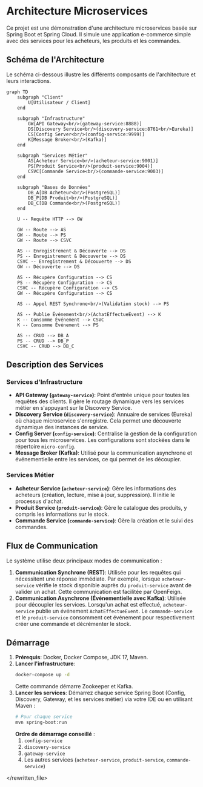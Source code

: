 # Architecture Microservices

Ce projet est une démonstration d'une architecture microservices basée sur Spring Boot et Spring Cloud. Il simule une application e-commerce simple avec des services pour les acheteurs, les produits et les commandes.

## Schéma de l'Architecture

Le schéma ci-dessous illustre les différents composants de l'architecture et leurs interactions.

```mermaid
graph TD
    subgraph "Client"
        U[Utilisateur / Client]
    end

    subgraph "Infrastructure"
        GW[API Gateway<br/>(gateway-service:8888)]
        DS[Discovery Service<br/>(discovery-service:8761<br/>Eureka)]
        CS[Config Server<br/>(config-service:9999)]
        K[Message Broker<br/>(Kafka)]
    end

    subgraph "Services Métier"
        AS[Acheteur Service<br/>(acheteur-service:9001)]
        PS[Produit Service<br/>(produit-service:9004)]
        CSVC[Commande Service<br/>(commande-service:9003)]
    end
    
    subgraph "Bases de Données"
        DB_A[DB Acheteur<br/>(PostgreSQL)]
        DB_P[DB Produit<br/>(PostgreSQL)]
        DB_C[DB Commande<br/>(PostgreSQL)]
    end

    U -- Requête HTTP --> GW

    GW -- Route --> AS
    GW -- Route --> PS
    GW -- Route --> CSVC

    AS -- Enregistrement & Découverte --> DS
    PS -- Enregistrement & Découverte --> DS
    CSVC -- Enregistrement & Découverte --> DS
    GW -- Découverte --> DS

    AS -- Récupère Configuration --> CS
    PS -- Récupère Configuration --> CS
    CSVC -- Récupère Configuration --> CS
    GW -- Récupère Configuration --> CS

    AS -- Appel REST Synchrone<br/>(Validation stock) --> PS
    
    AS -- Publie Événement<br/>(AchatEffectueEvent) --> K
    K -- Consomme Événement --> CSVC
    K -- Consomme Événement --> PS

    AS -- CRUD --> DB_A
    PS -- CRUD --> DB_P
    CSVC -- CRUD --> DB_C
```

## Description des Services

### Services d'Infrastructure
*   **API Gateway (`gateway-service`)**: Point d'entrée unique pour toutes les requêtes des clients. Il gère le routage dynamique vers les services métier en s'appuyant sur le Discovery Service.
*   **Discovery Service (`discovery-service`)**: Annuaire de services (Eureka) où chaque microservice s'enregistre. Cela permet une découverte dynamique des instances de service.
*   **Config Server (`config-service`)**: Centralise la gestion de la configuration pour tous les microservices. Les configurations sont stockées dans le répertoire `micro-config`.
*   **Message Broker (Kafka)**: Utilisé pour la communication asynchrone et événementielle entre les services, ce qui permet de les découpler.

### Services Métier
*   **Acheteur Service (`acheteur-service`)**: Gère les informations des acheteurs (création, lecture, mise à jour, suppression). Il initie le processus d'achat.
*   **Produit Service (`produit-service`)**: Gère le catalogue des produits, y compris les informations sur le stock.
*   **Commande Service (`commande-service`)**: Gère la création et le suivi des commandes.

## Flux de Communication

Le système utilise deux principaux modes de communication :

1.  **Communication Synchrone (REST)**: Utilisée pour les requêtes qui nécessitent une réponse immédiate. Par exemple, lorsque `acheteur-service` vérifie le stock disponible auprès du `produit-service` avant de valider un achat. Cette communication est facilitée par OpenFeign.
2.  **Communication Asynchrone (Événementielle avec Kafka)**: Utilisée pour découpler les services. Lorsqu'un achat est effectué, `acheteur-service` publie un événement `AchatEffectueEvent`. Le `commande-service` et le `produit-service` consomment cet événement pour respectivement créer une commande et décrémenter le stock.

## Démarrage

1.  **Prérequis**: Docker, Docker Compose, JDK 17, Maven.
2.  **Lancer l'infrastructure**:
    ```bash
    docker-compose up -d
    ```
    Cette commande démarre Zookeeper et Kafka.
3.  **Lancer les services**: Démarrez chaque service Spring Boot (Config, Discovery, Gateway, et les services métier) via votre IDE ou en utilisant Maven :
    ```bash
    # Pour chaque service
    mvn spring-boot:run
    ```
    **Ordre de démarrage conseillé** :
    1. `config-service`
    2. `discovery-service`
    3. `gateway-service`
    4. Les autres services (`acheteur-service`, `produit-service`, `commande-service`)

</rewritten_file> 